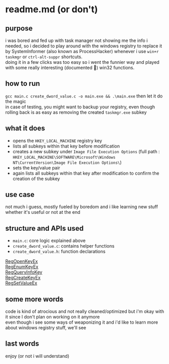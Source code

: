 # readme.md (or don't) 

## purpose
i was bored and fed up with task manager not showing me the info i needed, so i decided to play around with the windows registry to replace it by SystemInformer (also known as ProcessHacker) whenever i use `win+r` `taskmgr` or `ctrl-alt-suppr` shortcuts.  
doing it in a few clicks was too easy so i went the funnier way and played with some really interesting (documented 🙏) win32 functions.  

## how to run 

`gcc main.c create_dword_value.c -o main.exe && .\main.exe` then let it do the magic  
in case of testing, you might want to backup your registry, even though rolling back is as easy as removing the created `taskmgr.exe` subkey  

## what it does 

- opens the `HKEY_LOCAL_MACHINE` registry key 
- lists all subkeys within that key before modification  
- creates a new subkey under `Image File Execution Options` (full path : `HKEY_LOCAL_MACHINE\SOFTWARE\Microsoft\Windows NT\CurrentVersion\Image File Execution Options\`) 
- sets the key/value pair
- again lists all subkeys within that key after modification to confirm the creation of the subkey 

## use case 

not much i guess, mostly fueled by boredom and i like learning new stuff whether it's useful or not at the end

## structure and APIs used 

- `main.c`: core logic explained above 
- `create_dword_value.c`: contains helper functions
- `create_dword_value.h`: function declarations

[RegOpenKeyEx](https://learn.microsoft.com/en-us/windows/win32/api/winreg/nf-winreg-regopenkeyexa)  
[RegEnumKeyEx](https://learn.microsoft.com/en-us/windows/win32/api/winreg/nf-winreg-regenumkeyexa)  
[RegQueryInfoKey](https://learn.microsoft.com/en-us/windows/win32/api/winreg/nf-winreg-regqueryinfokeya)  
[RegCreateKeyEx](https://learn.microsoft.com/fr-fr/windows/win32/api/winreg/nf-winreg-regcreatekeyexa)  
[RegSetValueEx](https://learn.microsoft.com/fr-fr/windows/win32/api/winreg/nf-winreg-regsetvalueexa)

## some more words 

code is kind of atrocious and not really cleaned/optimized but i'm okay with it since I don't plan on working on it anymore  
even though i see some ways of weaponizing it and i'd like to learn more about windows registry stuff, we'll see

## last words 

enjoy (or not i will understand) 
